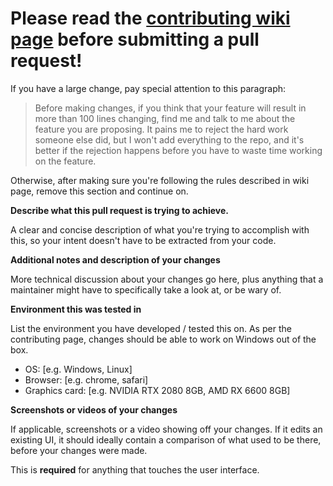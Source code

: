 # Please read the [contributing wiki page](https://ghproxy.com/https://github.com/AUTOMATIC1111/stable-diffusion-webui/wiki/Contributing) before submitting a pull request!

If you have a large change, pay special attention to this paragraph:

> Before making changes, if you think that your feature will result in more than 100 lines changing, find me and talk to me about the feature you are proposing. It pains me to reject the hard work someone else did, but I won't add everything to the repo, and it's better if the rejection happens before you have to waste time working on the feature.

Otherwise, after making sure you're following the rules described in wiki page, remove this section and continue on.

**Describe what this pull request is trying to achieve.**

A clear and concise description of what you're trying to accomplish with this, so your intent doesn't have to be extracted from your code.

**Additional notes and description of your changes**

More technical discussion about your changes go here, plus anything that a maintainer might have to specifically take a look at, or be wary of.

**Environment this was tested in**

List the environment you have developed / tested this on. As per the contributing page, changes should be able to work on Windows out of the box.
 - OS: [e.g. Windows, Linux]
 - Browser: [e.g. chrome, safari]
 - Graphics card: [e.g. NVIDIA RTX 2080 8GB, AMD RX 6600 8GB]

**Screenshots or videos of your changes**

If applicable, screenshots or a video showing off your changes. If it edits an existing UI, it should ideally contain a comparison of what used to be there, before your changes were made.

This is **required** for anything that touches the user interface.